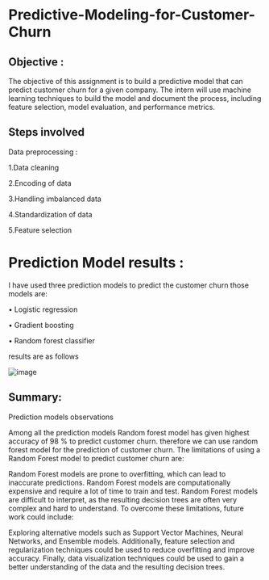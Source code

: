 # Predictive-Modeling-for-Customer-Churn

## Objective :
The objective of this assignment is to build a predictive model that can predict customer churn for a given company. The intern will use machine learning techniques to build the model and document the process, including feature selection, model evaluation, and performance metrics.

## Steps involved

Data preprocessing :

1.Data cleaning

2.Encoding of data 

3.Handling imbalanced data

4.Standardization of data

5.Feature selection

# Prediction Model results :
I have used three prediction models to predict the customer churn those models are:

•	Logistic regression

•	Gradient boosting

•	Random forest classifier

results are as follows



![image](https://user-images.githubusercontent.com/114073691/215273211-dccf90f1-c26a-483c-9f0f-8eae808a1258.png)


## Summary:
Prediction models observations

Among all the prediction models Random forest model has given highest accuracy of 98 % to predict customer churn. therefore we can use random forest model for the prediction of customer churn.
The limitations of using a Random Forest model to predict customer churn are:

Random Forest models are prone to overfitting, which can lead to inaccurate predictions.
Random Forest models are computationally expensive and require a lot of time to train and test.
Random Forest models are difficult to interpret, as the resulting decision trees are often very complex and hard to understand.
To overcome these limitations, future work could include:

Exploring alternative models such as Support Vector Machines, Neural Networks, and Ensemble models. Additionally, feature selection and regularization techniques could be used to reduce overfitting and improve accuracy. Finally, data visualization techniques could be used to gain a better understanding of the data and the resulting decision trees.

